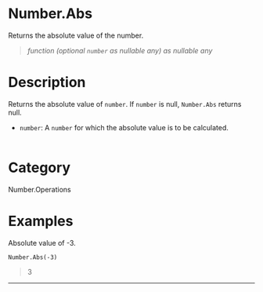 ﻿# Number.Abs
Returns the absolute value of the number.
> _function (optional <code>number</code> as nullable any) as nullable any_
# Description 
Returns the absolute value of <code>number</code>. If <code>number</code> is null, <code>Number.Abs</code> returns null.
    <ul>
        <li><code>number</code>: A <code>number</code> for which the absolute value is to be calculated.</li>        
      </ul>

# Category 
Number.Operations
# Examples 
Absolute value of -3.
```
Number.Abs(-3)
```
> 3
***
